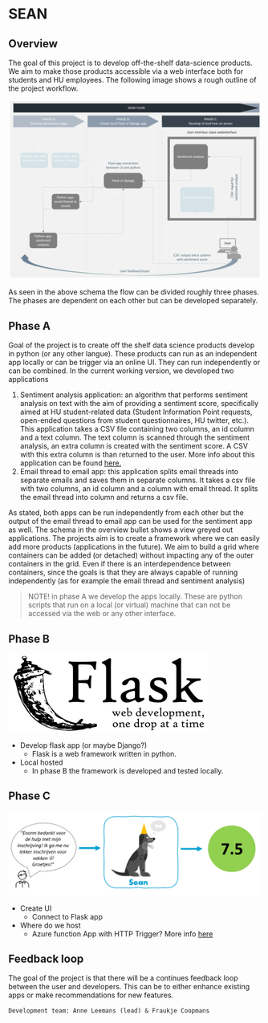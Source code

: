 # SEAN



## Overview
The goal of this project is to develop off-the-shelf data-science products. We aim to make those products accessible via a web interface both for students and HU employees. The following image shows a rough outline of the project workflow.

![](images/sean-phases-flow.png)

As seen in the above schema the flow can be divided roughly three phases. The phases are dependent on each other but can be developed separately.

## Phase A
Goal of the project is to create off the shelf data science products develop in python (or any other langue). These products can run as an independent app locally or can be trigger via an online UI. They can run independently or can be combined. In the current working version, we developed two applications
1.  Sentiment analysis application: an algorithm that performs sentiment analysis on text with the aim of providing a sentiment score, specifically aimed at HU student-related data (Student Information Point requests, open-ended questions from student questionnaires, HU twitter, etc.). This application takes a CSV file containing two columns, an id column and a text column. The text column is scanned through the sentiment analysis, an extra column is created with the sentiment score. A CSV with this extra column is than returned to the user. More info about this application can be found [here.](results\resultaten-versie-0.2.md)
2.  Email thread to email app: this application splits email threads into separate emails and saves them in separate columns. It takes a csv file with two columns, an id column and a column with email thread. It splits the email thread into column and returns a csv file. 

As stated, both apps can be run independently from each other but the output of the email thread to email app can be used for the sentiment app as well. 
The schema in the overview bullet shows a view greyed out applications. The projects aim is to create a framework where we can easily add more products (applications in the future). We aim to build a grid where containers can be added (or detached) without impacting any of the outer containers in the grid. Even if there is an interdependence between containers, since the goals is that they are always capable of running independently (as for example the email thread and sentiment analysis)

>NOTE! in phase A we develop the apps locally. These are python scripts that run on a local (or virtual) machine that can not be accessed via the web or any other interface. 


## Phase B
![](images/flask-logo.png)

- Develop flask app (or maybe Django?)
  - Flask is a web framework written in python. 
- Local hosted
  - In phase B the framework is developed and tested locally. 
  

## Phase C
![](images/sean-branding.png)
-   Create UI 
    -   Connect to Flask app
-   Where do we host 
    -   Azure function App with HTTP Trigger? More info [here](https://learn.microsoft.com/en-us/samples/azure-samples/flask-app-on-azure-functions/azure-functions-python-create-flask-app/)

## Feedback loop
The goal of the project is that there will be a continues feedback loop between the user and developers. This can be to either enhance existing apps or make recommendations for new features. 

> 
    Development team: Anne Leemans (lead) & Fraukje Coopmans
